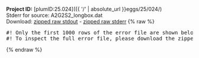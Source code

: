 **Project ID:** [plumID:25.024]({{ '/' | absolute_url }}eggs/25/024/)  
Stderr for source:  A2G2S2_longbox.dat   
Download: [zipped raw stdout](A2G2S2_longbox.dat.plumed_master.stdout.txt.zip) - [zipped raw stderr](A2G2S2_longbox.dat.plumed_master.stderr.txt.zip) 
{% raw %}
<pre>
#! Only the first 1000 rows of the error file are shown below
#! To inspect the full error file, please download the zipped raw stderr file above
</pre>
{% endraw %}
